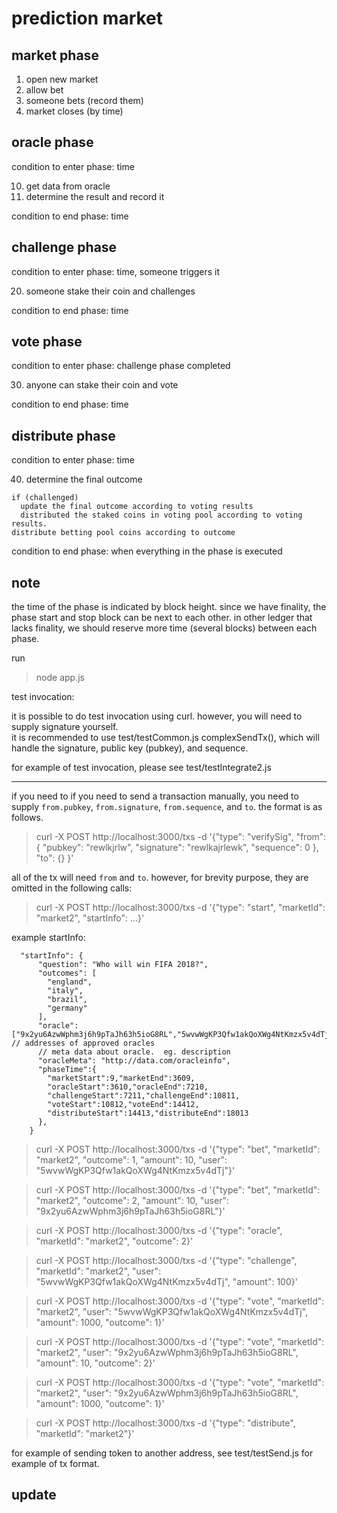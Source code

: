 prediction market
=======================

## market phase
1. open new market
2. allow bet
3. someone bets (record them)
4. market closes (by time)

## oracle phase

condition to enter phase: time

10. get data from oracle
11. determine the result and record it

condition to end phase: time

## challenge phase

condition to enter phase: time, someone triggers it

20. someone stake their coin and challenges

condition to end phase: time

## vote phase

condition to enter phase: challenge phase completed

30. anyone can stake their coin and vote

condition to end phase: time

## distribute phase
condition to enter phase: time

40. determine the final outcome

```
if (challenged)
  update the final outcome according to voting results
  distributed the staked coins in voting pool according to voting results.
distribute betting pool coins according to outcome
```

condition to end phase: when everything in the phase is executed




## note

the time of the phase is indicated by block height.  since we have finality, the
phase start and stop block can be next to each other.  in other ledger that
lacks finality, we should reserve more time (several blocks) between each phase.  



run
> node app.js


test invocation:

it is possible to do test invocation using curl.  however, you will need to supply signature yourself.  
it is recommended to use test/testCommon.js complexSendTx(), which will handle the signature, public key (pubkey), and sequence.  

for example of test invocation, please see test/testIntegrate2.js

--------

if you need to if you need to send a transaction manually, you need to supply `from.pubkey`, `from.signature`, `from.sequence`, and `to`.  the format is as follows.
> curl -X POST http://localhost:3000/txs -d '{"type": "verifySig", "from": { "pubkey": "rewlkjrlw", "signature": "rewlkajrlewk", "sequence": 0 }, "to": {} }'

all of the tx will need `from` and `to`.  however, for brevity purpose, they are omitted in the following calls:

> curl -X POST http://localhost:3000/txs -d '{"type": "start", "marketId": "market2", "startInfo": ...}'

example startInfo:
```
  "startInfo": {
      "question": "Who will win FIFA 2018?",
      "outcomes": [
        "england",
        "italy",
        "brazil",
        "germany"
      ],
      "oracle": ["9x2yu6AzwWphm3j6h9pTaJh63h5ioG8RL","5wvwWgKP3Qfw1akQoXWg4NtKmzx5v4dTj"], // addresses of approved oracles
      // meta data about oracle.  eg. description
      "oracleMeta": "http://data.com/oracleinfo",
      "phaseTime":{
        "marketStart":9,"marketEnd":3609,
        "oracleStart":3610,"oracleEnd":7210,
        "challengeStart":7211,"challengeEnd":10811,
        "voteStart":10812,"voteEnd":14412,
        "distributeStart":14413,"distributeEnd":18013
      },
    }
```

> curl -X POST http://localhost:3000/txs -d '{"type": "bet", "marketId": "market2", "outcome": 1, "amount": 10, "user": "5wvwWgKP3Qfw1akQoXWg4NtKmzx5v4dTj"}'

> curl -X POST http://localhost:3000/txs -d '{"type": "bet", "marketId": "market2", "outcome": 2, "amount": 10, "user": "9x2yu6AzwWphm3j6h9pTaJh63h5ioG8RL"}'

> curl -X POST http://localhost:3000/txs -d '{"type": "oracle", "marketId": "market2", "outcome": 2}'

> curl -X POST http://localhost:3000/txs -d '{"type": "challenge", "marketId": "market2", "user": "5wvwWgKP3Qfw1akQoXWg4NtKmzx5v4dTj", "amount": 100}'

> curl -X POST http://localhost:3000/txs -d '{"type": "vote", "marketId": "market2", "user": "5wvwWgKP3Qfw1akQoXWg4NtKmzx5v4dTj", "amount": 1000, "outcome": 1}'

> curl -X POST http://localhost:3000/txs -d '{"type": "vote", "marketId": "market2", "user": "9x2yu6AzwWphm3j6h9pTaJh63h5ioG8RL", "amount": 10, "outcome": 2}'

> curl -X POST http://localhost:3000/txs -d '{"type": "vote", "marketId": "market2", "user": "9x2yu6AzwWphm3j6h9pTaJh63h5ioG8RL", "amount": 1000, "outcome": 1}'

> curl -X POST http://localhost:3000/txs -d '{"type": "distribute", "marketId": "market2"}'

for example of sending token to another address, see test/testSend.js for example of tx format.

## update
